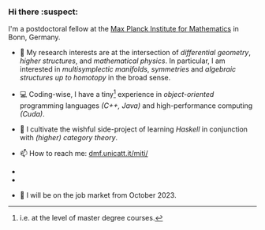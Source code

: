 ### Hi there :suspect:
I'm a postdoctoral fellow at the [Max Planck Institute for Mathematics](https://www.mpim-bonn.mpg.de/) in Bonn, Germany.

- :microscope: My research interests are at the intersection of *differential geometry*, *higher structures*, and *mathematical physics*. 
In particular, I am interested in *multisymplectic manifolds*, *symmetries* and *algebraic structures up to homotopy* in the broad sense.

- :computer: Coding-wise, I have a tiny[^1] experience in *object-oriented* 
programming languages *(C++, Java)* and high-performance computing *(Cuda)*.

- :seedling: I cultivate the wishful side-project of learning *Haskell* in conjunction with *(higher) category theory*.

- :mailbox: How to reach me: [dmf.unicatt.it/miti/](https://dmf.unicatt.it/miti/)

-
-

- :dart: I will be on the job market from October 2023.





[^1]: i.e. at the level of master degree courses. 

<!--
**MasterToninus/MasterToninus** is a ✨ _special_ ✨ repository because its `README.md` (this file) appears on your GitHub profile.

Here are some ideas to get you started:

- 🔭 I’m currently working on ...
- 🌱 I’m currently learning ...
- 👯 I’m looking to collaborate on ...
- 🤔 I’m looking for help with ...
- 💬 Ask me about ...
- 📫 How to reach me: ...
- 😄 Pronouns: ...
- ⚡ Fun fact: ...
-->
